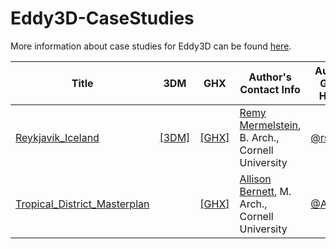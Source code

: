 # Eddy3D-CaseStudies

More information about case studies for Eddy3D can be found [here](https://www.eddy3d.com/case-studies/).

| Title                                                                                                                         | 3DM                                                               | GHX                                                                                                                | Author's Contact Info                                                                                     | Author's Github Handle                   |
| ----------------------------------------------------------------------------------------------------------------------------- | ----------------------------------------------------------------- | ------------------------------------------------------------------------------------------------------------------ | --------------------------------------------------------------------------------------------------------- | ---------------------------------------- |
| <a href='https://www.eddy3d.com/case-study-reykjavik/'>Reykjavik_Iceland</a>                                                  | <a href='https://www.eddy3d.com/download/406/' download>[3DM]</a> | <a href='https://github.com/kastnerp/Eddy3D-CaseStudies/tree/main/Reykjavik_Iceland' download>[GHX]</a>            | <a href='https://www.linkedin.com/in/remy-mermelstein'>Remy Mermelstein</a>, B. Arch., Cornell University | [@rsm278](https://github.com/rsm278)     |
| <a href='https://www.eddy3d.com/wp-content/uploads/2021/02/Tropical_District_Masterplan.pdf'>Tropical_District_Masterplan</a> |                                                                   | <a href='https://github.com/kastnerp/Eddy3D-CaseStudies/tree/main/Tropical_District_Masterplan' download>[GHX]</a> | <a href='https://www.linkedin.com/in/allison-bernett/'>Allison Bernett</a>, M. Arch., Cornell University  | [@ABernett](https://github.com/ABernett) |
